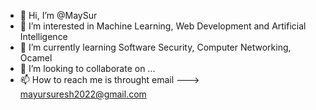 - 👋 Hi, I’m @MaySur
- 👀 I’m interested in Machine Learning, Web Development and Artificial Intelligence 
- 🌱 I’m currently learning Software Security, Computer Networking, Ocamel
- 💞️ I’m looking to collaborate on ...
- 📫 How to reach me is throught email ---> mayursuresh2022@gmail.com

<!---
MaySur/MaySur is a ✨ special ✨ repository because its `README.md` (this file) appears on your GitHub profile.
You can click the Preview link to take a look at your changes.
--->
